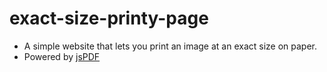 # exact-size-printy-page

- A simple website that lets you print an image at an exact size on paper.
- Powered by [jsPDF](https://github.com/parallax/jsPDF)
